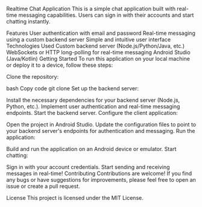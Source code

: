 Realtime Chat Application
This is a simple chat application built with real-time messaging capabilities. Users can sign in with their accounts and start chatting instantly.

Features
User authentication with email and password
Real-time messaging using a custom backend server
Simple and intuitive user interface
Technologies Used
Custom backend server (Node.js/Python/Java, etc.)
WebSockets or HTTP long-polling for real-time messaging
Android Studio (Java/Kotlin)
Getting Started
To run this application on your local machine or deploy it to a device, follow these steps:

Clone the repository:

bash
Copy code
git clone <repository-url>
Set up the backend server:

Install the necessary dependencies for your backend server (Node.js, Python, etc.).
Implement user authentication and real-time messaging endpoints.
Start the backend server.
Configure the client application:

Open the project in Android Studio.
Update the configuration files to point to your backend server's endpoints for authentication and messaging.
Run the application:

Build and run the application on an Android device or emulator.
Start chatting:

Sign in with your account credentials.
Start sending and receiving messages in real-time!
Contributing
Contributions are welcome! If you find any bugs or have suggestions for improvements, please feel free to open an issue or create a pull request.

License
This project is licensed under the MIT License.

